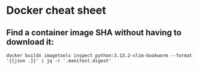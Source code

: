 # Docker cheat sheet

## Find a container image SHA without having to download it:

```
docker buildx imagetools inspect python:3.13.2-slim-bookworm --format '{{json .}}' | jq -r '.manifest.digest'
```
